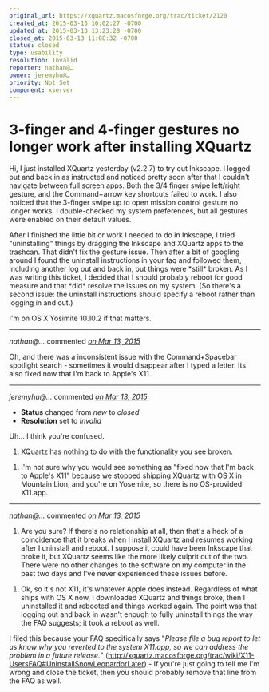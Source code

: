 ```yaml
---
original_url: https://xquartz.macosforge.org/trac/ticket/2120
created_at: 2015-03-13 10:02:27 -0700
updated_at: 2015-03-13 13:23:28 -0700
closed_at: 2015-03-13 11:08:32 -0700
status: closed
type: usability
resolution: Invalid
reporter: nathan@…
owner: jeremyhu@…
priority: Not Set
component: xserver
---
```


3-finger and 4-finger gestures no longer work after installing XQuartz
======================================================================


Hi, I just installed XQuartz yesterday (v2.2.7) to try out Inkscape. I logged out and back in as instructed and noticed pretty soon after that I couldn't navigate between full screen apps. Both the 3/4 finger swipe left/right gesture, and the Command+arrow key shortcuts failed to work. I also noticed that the 3-finger swipe up to open mission control gesture no longer works. I double-checked my system preferences, but all gestures were enabled on their default values.

After I finished the little bit or work I needed to do in Inkscape, I tried "uninstalling" things by dragging the Inkscape and XQuartz apps to the trashcan. That didn't fix the gesture issue. Then after a bit of googling around I found the uninstall instructions in your faq and followed them, including another log out and back in, but things were \*still\* broken. As I was writing this ticket, I decided that I should probably reboot for good measure and that \*did\* resolve the issues on my system. (So there's a second issue: the uninstall instructions should specify a reboot rather than logging in and out.)

I'm on OS X Yosimite 10.10.2 if that matters.



---

*nathan@…* commented *[on Mar 13, 2015](https://xquartz.macosforge.org/trac/ticket/2120#comment:1 "March 13, 2015 at 10:05 AM PDT")*

Oh, and there was a inconsistent issue with the Command+Spacebar spotlight search - sometimes it would disappear after I typed a letter. Its also fixed now that I'm back to Apple's X11.



---

*jeremyhu@…* commented *[on Mar 13, 2015](https://xquartz.macosforge.org/trac/ticket/2120#comment:2 "March 13, 2015 at 11:08 AM PDT")*

-   **Status** changed from *new* to *closed*
-   **Resolution** set to *Invalid*

Uh... I think you're confused.

1.  XQuartz has nothing to do with the functionality you see broken.

<!-- -->

1.  I'm not sure why you would see something as "fixed now that I'm back to Apple's X11" because we stopped shipping XQuartz with OS X in Mountain Lion, and you're on Yosemite, so there is no OS-provided X11.app.



---

*nathan@…* commented *[on Mar 13, 2015](https://xquartz.macosforge.org/trac/ticket/2120#comment:3 "March 13, 2015 at 1:23 PM PDT")*

1.  Are you sure? If there's no relationship at all, then that's a heck of a coincidence that it breaks when I install XQuartz and resumes working after I uninstall and reboot. I suppose it could have been Inkscape that broke it, but XQuartz seems like the more likely culprit out of the two. There were no other changes to the software on my computer in the past two days and I've never experienced these issues before.

<!-- -->

1.  Ok, so it's not X11, it's whatever Apple does instead. Regardless of what ships with OS X now, I downloaded XQuartz and things broke, then I uninstalled it and rebooted and things worked again. The point was that logging out and back in wasn't enough to fully uninstall things the way the FAQ suggests; it took a reboot as well.

I filed this because your FAQ specifically says "*Please file a bug report to let us know why you reverted to the system X11.app, so we can address the problem in a future release.*" (<http://xquartz.macosforge.org/trac/wiki/X11-UsersFAQ#UninstallSnowLeopardorLater>) - If you're just going to tell me I'm wrong and close the ticket, then you should probably remove that line from the FAQ as well.



